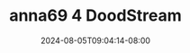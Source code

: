 --- 
title: "anna69 4  DoodStream"
description: "streaming  video bokep anna69 4  DoodStream full   terbaru"
date: 2024-08-05T09:04:14-08:00
file_code: "jtempdr7uoc6"
draft: false
cover: "zk1fpcdf79qb5zda.jpg"
tags: ["DoodStream", "bokep-indo", "bokep-viral", "bokep-ig"]
length: 828
fld_id: "1483150"
foldername: "Anna69 id telegram:"
categories: ["Anna69 id telegram:"]
views: 0
---